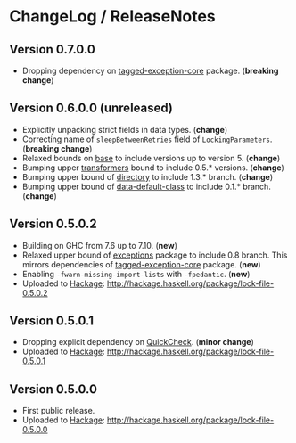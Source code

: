 # ChangeLog / ReleaseNotes


## Version 0.7.0.0

* Dropping dependency on [tagged-exception-core][] package. (**breaking
  change**)


## Version 0.6.0.0 (unreleased)

* Explicitly unpacking strict fields in data types. (**change**)
* Correcting name of `sleepBetweenRetries` field of `LockingParameters`.
  (**breaking change**)
* Relaxed bounds on [base][] to include versions up to version 5. (**change**)
* Bumping upper [transformers][] bound to include 0.5.\* versions. (**change**)
* Bumping upper bound of [directory][] to include 1.3.\* branch. (**change**)
* Bumping upper bound of [data-default-class][] to include 0.1.\* branch.
  (**change**)


## Version 0.5.0.2

* Building on GHC from 7.6 up to 7.10. (**new**)
* Relaxed upper bound of [exceptions][] package to include 0.8 branch. This
  mirrors dependencies of [tagged-exception-core][] package. (**new**)
* Enabling `-fwarn-missing-import-lists` with `-fpedantic`. (**new**)
* Uploaded to [Hackage][]:
  <http://hackage.haskell.org/package/lock-file-0.5.0.2>


## Version 0.5.0.1

* Dropping explicit dependency on [QuickCheck][]. (**minor change**)
* Uploaded to [Hackage][]:
  <http://hackage.haskell.org/package/lock-file-0.5.0.1>


## Version 0.5.0.0

* First public release.
* Uploaded to [Hackage][]:
  <http://hackage.haskell.org/package/lock-file-0.5.0.0>



[base]: http://hackage.haskell.org/package/base "base package on Hackage"
[data-default-class]: http://hackage.haskell.org/package/data-default-class "data-default-class package on Hackage"
[directory]: http://hackage.haskell.org/package/directory "directory package on Hackage"
[Hackage]: http://hackage.haskell.org/ "HackageDB (or just Hackage) is a collection of releases of Haskell packages."
[QuickCheck]: http://hackage.haskell.org/package/QuickCheck "QuickCheck package on Hackage"
[exceptions]: http://hackage.haskell.org/package/exceptions "exceptions package on Hackage"
[tagged-exception-core]: http://hackage.haskell.org/package/tagged-exception-core "tagged-exception-core package on Hackage"
[transformers]: http://hackage.haskell.org/package/transformers "transformers package on Hackage"
